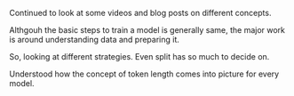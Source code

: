 Continued to look at some videos and blog posts on different concepts.

Althgouh the basic steps to train a model is generally same, the major work is around understanding data and preparing it.

So, looking at different strategies. Even split has so much to decide on.

Understood how the concept of token length comes into picture for every model.
